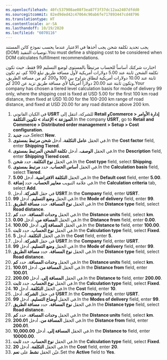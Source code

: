 ```yaml
---
ms.openlocfilehash: 40fc537908ae08f3ea87f3f37dc12aa2407dfdd0
ms.sourcegitcommit: 82ed9ded42c47064c90ab6fe717893447cd48796
ms.translationtype: HT
ms.contentlocale: ar-SA
ms.lasthandoff: 10/19/2020
ms.locfileid: "6070116"
---
```

<span data-ttu-id="a5435-101">يجب تحديد تكلفة شحن يجب أخذها في الاعتبار عندما يحسب نموذج كائن المستند (DOM) توصيات التنفيذ.</span><span class="sxs-lookup"><span data-stu-id="a5435-101">You must define a shipping cost to be considered when DOM calculates fulfillment recommendations.</span></span> 

<span data-ttu-id="a5435-102">اختارت شركتك أساساً للحساب مرتبطاً بالمستوى لوضع التسليم 99 فقط، حيث تكون تكلفة الشحن ثابتة عند 5.00 دولارات أمريكية لأول مسافة طريق تبلغ 100 كم، ثم تكون ثابتة عند 10.00 دولارات أمريكية لنطاق يتراوح بين 100 و200 كم من مسافة الطريق، وتكون ثابتة عند 20.00 دولاراً أمريكياً لأي مسافة طريق تزيد عن 200 كم.</span><span class="sxs-lookup"><span data-stu-id="a5435-102">Your company has chosen a tiered level calculation basis for mode of delivery 99 only, where the shipping cost is fixed at USD 5.00 for the first 100 km road distance, then fixed at USD 10.00 for the 100-200 km range of road distance, and fixed at USD 20.00 for any road distance above 200 km.</span></span>

1.  <span data-ttu-id="a5435-103">في الكيان القانوني **USRT** للشركة، انتقل إلى **Retail وCommerce > ‏‫إدارة الأوامر الموزعة‬ > الإعداد > تكوين التكلفة**.</span><span class="sxs-lookup"><span data-stu-id="a5435-103">In the company **USRT**, go to **Retail and Commerce > Distributed order management > Setup > Cost configuration**.</span></span>
2.  <span data-ttu-id="a5435-104">حدد **جديد‎**.</span><span class="sxs-lookup"><span data-stu-id="a5435-104">Select **New**.</span></span>
3.  <span data-ttu-id="a5435-105">في الحقل **عامل التكلفة**، أدخل **شحن مرتبط بمستوى**.</span><span class="sxs-lookup"><span data-stu-id="a5435-105">In the **Cost factor** field, enter **Shipping Tiered**.</span></span>
4.  <span data-ttu-id="a5435-106">في الحقل **الوصف**، أدخل **تكلفة الشحن المرتبط بمستوى**.</span><span class="sxs-lookup"><span data-stu-id="a5435-106">In the **Description** field, enter **Shipping Tiered cost**.</span></span>
5.  <span data-ttu-id="a5435-107">في الحقل **نوع التكلفة**، حدد **شحن**.</span><span class="sxs-lookup"><span data-stu-id="a5435-107">In the **Cost type** field, select **Shipping**.</span></span>  
6.  <span data-ttu-id="a5435-108">في الحقل **أساس الحساب**، حدد **مرتبط بمستوى**.</span><span class="sxs-lookup"><span data-stu-id="a5435-108">In the **Calculation basis** field, select **Tiered**.</span></span> 
7.  <span data-ttu-id="a5435-109">في الحقل **التكلفة الافتراضية**، أدخل **5.00**.</span><span class="sxs-lookup"><span data-stu-id="a5435-109">In the **Default cost** field, enter **5.00**.</span></span>
8.  <span data-ttu-id="a5435-110">في علامة التبويب **معايير الحساب**، حدد **إضافة**.</span><span class="sxs-lookup"><span data-stu-id="a5435-110">In the **Calculation criteria** tab, select **Add**.</span></span>
9.  <span data-ttu-id="a5435-111">في حقل **الشركة**، أدخل **USRT**.</span><span class="sxs-lookup"><span data-stu-id="a5435-111">In the **Company** field, enter **USRT**.</span></span>
10. <span data-ttu-id="a5435-112">في الحقل **وضع التسليم**، أدخل **99**.</span><span class="sxs-lookup"><span data-stu-id="a5435-112">In the **Mode of delivery** field, enter **99**.</span></span>
11. <span data-ttu-id="a5435-113">في الحقل **نوع المسافة**، حدد **مسافة الطريق**.</span><span class="sxs-lookup"><span data-stu-id="a5435-113">In the **Distance type** field, select **Road distance**.</span></span>
12. <span data-ttu-id="a5435-114">في الحقل **وحدات المسافة**، حدد **كم**.</span><span class="sxs-lookup"><span data-stu-id="a5435-114">In the **Distance units** field, select **km**.</span></span>
13. <span data-ttu-id="a5435-115">في الحقل **المسافة من**، أدخل **0.00**.</span><span class="sxs-lookup"><span data-stu-id="a5435-115">In the **Distance from** field, enter **0.00**.</span></span>
14. <span data-ttu-id="a5435-116">في الحقل **المسافة إلى**، أدخل **100.00**.</span><span class="sxs-lookup"><span data-stu-id="a5435-116">In the **Distance to** field, enter **100.00**.</span></span>
15. <span data-ttu-id="a5435-117">في الحقل **نوع الحساب**، حدد **ثابت**.</span><span class="sxs-lookup"><span data-stu-id="a5435-117">In the **Calculation type** field, select **Fixed**.</span></span>
16. <span data-ttu-id="a5435-118">في الحقل **التكلفة**، أدخل **5**.</span><span class="sxs-lookup"><span data-stu-id="a5435-118">In the **Cost** field, enter **5**.</span></span> 
17. <span data-ttu-id="a5435-119">في حقل **الشركة**، أدخل **USRT**.</span><span class="sxs-lookup"><span data-stu-id="a5435-119">In the **Company** field, enter **USRT**.</span></span>
18. <span data-ttu-id="a5435-120">في الحقل **وضع التسليم**، أدخل **99**.</span><span class="sxs-lookup"><span data-stu-id="a5435-120">In the **Mode of delivery** field, enter **99**.</span></span>
19. <span data-ttu-id="a5435-121">في الحقل **نوع المسافة**، حدد **مسافة الطريق**.</span><span class="sxs-lookup"><span data-stu-id="a5435-121">In the **Distance type** field, select **Road distance**.</span></span>
20. <span data-ttu-id="a5435-122">في الحقل **وحدات المسافة**، حدد **كم**.</span><span class="sxs-lookup"><span data-stu-id="a5435-122">In the **Distance units** field, select **km**.</span></span>
21. <span data-ttu-id="a5435-123">في الحقل **المسافة من**، أدخل **100.01**.</span><span class="sxs-lookup"><span data-stu-id="a5435-123">In the **Distance from** field, enter **100.01**.</span></span>
22. <span data-ttu-id="a5435-124">في الحقل **المسافة إلى**، أدخل **200.00**.</span><span class="sxs-lookup"><span data-stu-id="a5435-124">In the **Distance to** field, enter **200.00**.</span></span>
23. <span data-ttu-id="a5435-125">في الحقل **نوع الحساب**، حدد **ثابت**.</span><span class="sxs-lookup"><span data-stu-id="a5435-125">In the **Calculation type** field, select **Fixed**.</span></span>
24. <span data-ttu-id="a5435-126">في الحقل **التكلفة**، أدخل **10**.</span><span class="sxs-lookup"><span data-stu-id="a5435-126">In the **Cost** field, enter **10**.</span></span> 
25. <span data-ttu-id="a5435-127">في حقل **الشركة**، أدخل **USRT**.</span><span class="sxs-lookup"><span data-stu-id="a5435-127">In the **Company** field, enter **USRT**.</span></span>
26. <span data-ttu-id="a5435-128">في الحقل **أوضاع التسليم**، أدخل **99**.</span><span class="sxs-lookup"><span data-stu-id="a5435-128">In the **Modes of delivery** field, enter **99**.</span></span>
27. <span data-ttu-id="a5435-129">في الحقل **نوع المسافة**، حدد **مسافة الطريق**.</span><span class="sxs-lookup"><span data-stu-id="a5435-129">In the **Distance type** field, select **Road distance**.</span></span>
28. <span data-ttu-id="a5435-130">في الحقل **وحدات المسافة**، حدد **كم**.</span><span class="sxs-lookup"><span data-stu-id="a5435-130">In the **Distance units** field, select **km**.</span></span>
29. <span data-ttu-id="a5435-131">في الحقل **المسافة من**، أدخل **200.01**.</span><span class="sxs-lookup"><span data-stu-id="a5435-131">In the **Distance from** field, enter **200.01**.</span></span>
30. <span data-ttu-id="a5435-132">في الحقل **المسافة إلى**، أدخل **10,000.00**.</span><span class="sxs-lookup"><span data-stu-id="a5435-132">In the **Distance to** field, enter **10000.00**.</span></span>
31. <span data-ttu-id="a5435-133">في الحقل **نوع الحساب**، حدد **ثابت**.</span><span class="sxs-lookup"><span data-stu-id="a5435-133">In the **Calculation type** field, select **Fixed**.</span></span>
32. <span data-ttu-id="a5435-134">في الحقل **التكلفة**، أدخل **20**.</span><span class="sxs-lookup"><span data-stu-id="a5435-134">In the **Cost** field, enter **20**.</span></span> 
33. <span data-ttu-id="a5435-135">عيّن الحقل **نشط** على **نعم**.</span><span class="sxs-lookup"><span data-stu-id="a5435-135">Set the **Active** field to **Yes**.</span></span> 
